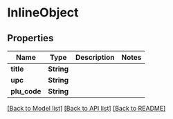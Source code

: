 # InlineObject

## Properties

Name | Type | Description | Notes
------------ | ------------- | ------------- | -------------
**title** | **String** |  | 
**upc** | **String** |  | 
**plu_code** | **String** |  | 

[[Back to Model list]](../README.md#documentation-for-models) [[Back to API list]](../README.md#documentation-for-api-endpoints) [[Back to README]](../README.md)


